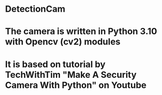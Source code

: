 # DetectionCam

# The camera is written in Python 3.10 with Opencv (cv2) modules
# It is based on tutorial by TechWithTim "Make A Security Camera With Python" on Youtube
